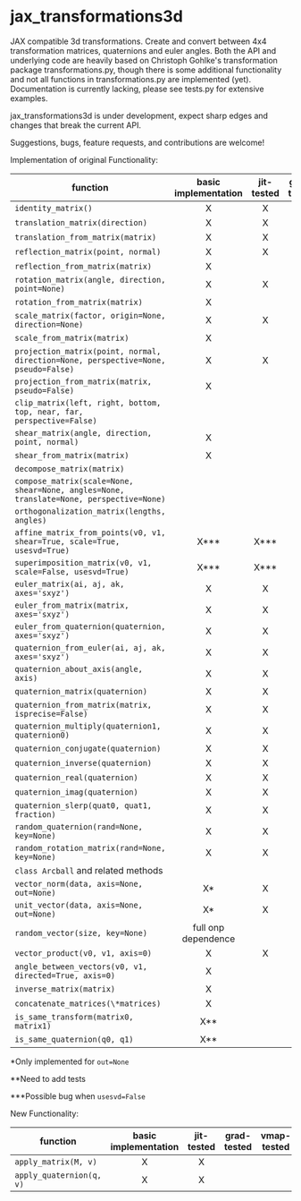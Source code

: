 # jax_transformations3d
JAX compatible 3d transformations. Create and convert between 4x4 transformation matrices, quaternions and euler angles. Both the API and underlying code are heavily based on Christoph Gohlke's transformation package transformations.py, though there is some additional functionality and not all functions in transformations.py are implemented (yet). Documentation is currently lacking, please see tests.py for extensive examples. 

jax_transformations3d is under development, expect sharp edges and changes that break the current API.

Suggestions, bugs, feature requests, and contributions are welcome!




Implementation of original Functionality:

|function | basic implementation | jit-tested | grad-tested | vmap-tested |
| ------- |:--------------------:|:----------:|:-----------:|:-----------:|
`identity_matrix()` | X | X | | |
`translation_matrix(direction)` | X | X |
`translation_from_matrix(matrix)` | X | X |
`reflection_matrix(point, normal)` | X | X |
`reflection_from_matrix(matrix)` | X | |
`rotation_matrix(angle, direction, point=None)` | X | X |
`rotation_from_matrix(matrix)` | X | |
`scale_matrix(factor, origin=None, direction=None)` | X | X |
`scale_from_matrix(matrix)` | X | |
`projection_matrix(point, normal, direction=None, perspective=None, pseudo=False)` | X | X |
`projection_from_matrix(matrix, pseudo=False)` | X | |
`clip_matrix(left, right, bottom, top, near, far, perspective=False)` | | |
`shear_matrix(angle, direction, point, normal)` | X | |
`shear_from_matrix(matrix)` | X | |
`decompose_matrix(matrix)` | | |
`compose_matrix(scale=None, shear=None, angles=None, translate=None, perspective=None)` | | |
`orthogonalization_matrix(lengths, angles)` | | |
`affine_matrix_from_points(v0, v1, shear=True, scale=True, usesvd=True)` | X*** | X*** |
`superimposition_matrix(v0, v1, scale=False, usesvd=True)` | X*** | X*** |
`euler_matrix(ai, aj, ak, axes='sxyz')` | X | X |
`euler_from_matrix(matrix, axes='sxyz')` | X | X |
`euler_from_quaternion(quaternion, axes='sxyz')` | X | X |
`quaternion_from_euler(ai, aj, ak, axes='sxyz')` | X | X |
`quaternion_about_axis(angle, axis)` | X | X |
`quaternion_matrix(quaternion)` | X | X |
`quaternion_from_matrix(matrix, isprecise=False)` | X | X |
`quaternion_multiply(quaternion1, quaternion0)` | X | X |
`quaternion_conjugate(quaternion)` | X | X |
`quaternion_inverse(quaternion)` | X | X |
`quaternion_real(quaternion)` | X | X |
`quaternion_imag(quaternion)` | X | X |
`quaternion_slerp(quat0, quat1, fraction)` | X | X |
`random_quaternion(rand=None, key=None)` | X | X |
`random_rotation_matrix(rand=None, key=None)` | X | X |
`class Arcball` and related methods | | |
`vector_norm(data, axis=None, out=None)` | X* | X |
`unit_vector(data, axis=None, out=None)` | X* | X |
`random_vector(size, key=None)` | full onp dependence | |
`vector_product(v0, v1, axis=0)` | X | X |
`angle_between_vectors(v0, v1, directed=True, axis=0)` | X | |
`inverse_matrix(matrix)` | X | |
`concatenate_matrices(\*matrices)` | X | |
`is_same_transform(matrix0, matrix1)` | X** | |
`is_same_quaternion(q0, q1)` | X** | |

\*Only implemented for `out=None`

\*\*Need to add tests

\*\*\*Possible bug when `usesvd=False`


New Functionality:

|function | basic implementation | jit-tested | grad-tested | vmap-tested |
| ------- |:--------------------:|:----------:|:-----------:|:-----------:|
`apply_matrix(M, v)` | X | X | | |
`apply_quaternion(q, v)` | X | X | | |
